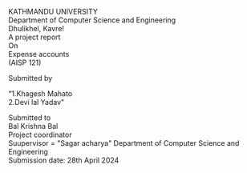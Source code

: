 KATHMANDU UNIVERSITY <br>
Department of Computer Science and Engineering
<BR>
Dhulikhel, Kavre!
<BR>
A project report
<BR>
On
<br>
Expense accounts
<br>
(AISP 121)
<br>

Submitted by
<br>

   “1.Khagesh Mahato
   <br>
  2.Devi lal Yadav"
  <br>

  
  Submitted to
  <br>
Bal Krishna Bal
<br>
Project coordinator
<br>
Suupervisor = "Sagar acharya"
Department of Computer Science and Engineering
<br>
Submission date: 28th April 2024
<br>




